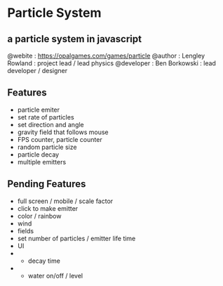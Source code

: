 # Particle System
## a particle system in javascript

@webite : https://opalgames.com/games/particle
@author : Lengley Rowland : project lead / lead physics 
@developer : Ben Borkowski : lead developer / designer

## Features
* particle emiter
* set rate of particles
* set direction and angle
* gravity field that follows mouse
* FPS counter, particle counter
* random particle size
* particle decay
* multiple emitters

## Pending Features
* full screen / mobile / scale factor
* click to make emitter
* color / rainbow
* wind
* fields
* set number of particles / emitter life time
* UI
* * decay time
* * water on/off / level
